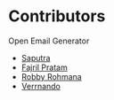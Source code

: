 # Contributors

<!-- prettier-ignore-start -->
Open Email Generator

- [Saputra](https://github.com/Svz1404)
- [Fajril Pratam](https://github.com/gabutteam18)
- [Robby Rohmana](https://github.com/gabutteam3a)
- [Verrnando](https://github.com/gabutteam3b)


<!-- prettier-ignore-end -->
